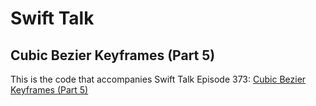 # Swift Talk
## Cubic Bezier Keyframes (Part 5)

This is the code that accompanies Swift Talk Episode 373: [Cubic Bezier Keyframes (Part 5)](https://talk.objc.io/episodes/S01E373-cubic-bezier-keyframes-part-5)
